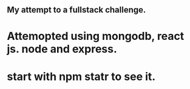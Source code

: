 ## My attempt to a fullstack challenge.
# Attemopted using mongodb, react js. node and express.
# start with npm statr to see it.
